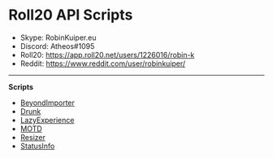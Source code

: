# Roll20 API Scripts

* Skype: RobinKuiper.eu
* Discord: Atheos#1095
* Roll20: https://app.roll20.net/users/1226016/robin-k
* Reddit: https://www.reddit.com/user/robinkuiper/

---

**Scripts**
* [BeyondImporter](https://github.com/RobinKuiper/Roll20APIScripts/tree/master/BeyondImporter)
* [Drunk](https://github.com/RobinKuiper/Roll20APIScripts/tree/master/Drunk)
* [LazyExperience](https://github.com/RobinKuiper/Roll20APIScripts/tree/master/LazyExperience)
* [MOTD](https://github.com/RobinKuiper/Roll20APIScripts/tree/master/MOTD)
* [Resizer](https://github.com/RobinKuiper/Roll20APIScripts/tree/master/Resizer)
* [StatusInfo](https://github.com/RobinKuiper/Roll20APIScripts/tree/master/StatusInfo)